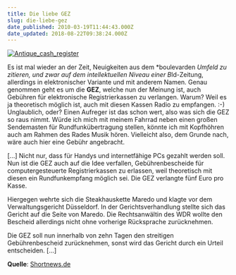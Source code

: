 ```yaml
---
title: Die liebe GEZ
slug: die-liebe-gez
date_published: 2010-03-19T11:44:43.000Z
date_updated: 2018-08-22T09:38:24.000Z
---
```


[![Antique_cash_register](//picdump.thafaker.de/2010/03/Antique_cash_register.png)](http://picdump.thafaker.de/2010/03/Antique_cash_register.png)

Es ist mal wieder an der Zeit, Neuigkeiten aus dem *boulevarden *Umfeld zu zitieren, und zwar auf dem intellektuellen Niveau einer B*ld-Zeitung, allerdings in elektronischer Variante und mit anderem Namen. Genau genommen geht es um die **GEZ**, welche nun der Meinung ist, auch Gebühren für elektronische Registrierkassen zu verlangen. Warum? Weil es ja theoretisch möglich ist, auch mit diesen Kassen Radio zu empfangen. :-) Unglaublich, oder? Einen Aufreger ist das schon wert, also was sich die GEZ so raus nimmt. Würde ich mich mit meinem Fahrrad neben einen großen Sendemasten für Rundfunkübertragung stellen, könnte ich mit Kopfhöhren auch am Rahmen des Rades Musik hören. Vielleicht also, dem Grunde nach, wäre auch hier eine Gebühr angebracht.

[...] Nicht nur, dass für Handys und internetfähige PCs gezahlt werden soll. Nun ist die GEZ auch auf die Idee verfallen, Gebührenbescheide für computergesteuerte Registrierkassen zu erlassen, weil theoretisch mit diesen ein Rundfunkempfang möglich sei. Die GEZ verlangte fünf Euro pro Kasse.

Hiergegen wehrte sich die Steakhauskette Maredo und klagte vor dem Verwaltungsgericht Düsseldorf. In der Gerichtsverhandlung stellte sich das Gericht auf die Seite von Maredo. Die Rechtsanwältin des WDR wollte den Bescheid allerdings nicht ohne vorherige Rücksprache zurücknehmen.

Die GEZ soll nun innerhalb von zehn Tagen den streitigen Gebührenbescheid zurücknehmen, sonst wird das Gericht durch ein Urteil entscheiden. [...]

**Quelle**: [Shortnews.de](http://www.shortnews.de/id/821982/GEZ-verlangt-Gebuehren-fuer-Registrierkassen)
